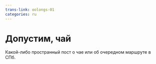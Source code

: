 ```yaml
---
trans-link: oolongs-01
categories: ru
---
```


# Допустим, чай

Какой-либо пространный пост о чае или об очередном маршруте в СПб.
